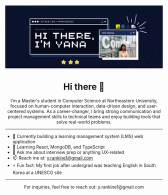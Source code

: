 [![Social banner for yrankineNEU](https://raw.githubusercontent.com/yrankineNEU/yrankineNEU/56e12cf6929fe1a6ad16ff08dc9ea58b61b2b25a/assets/GitHubBanner.svg)](https://github.com/yrankineNEU)

<h1 align="center">Hi there 👋</h1>

<p align="center">
I'm a Master's student in Computer Science at Northeastern University, focused on human-computer interaction, data-driven design, and user-centered systems. As a career-changer, I bring strong communication and project management skills to technical teams and enjoy building tools that solve real-world problems.
</p>

---

- 🔭 Currently building a learning management system (LMS) web application  
- 🌱 Learning React, MongoDB, and TypeScript  
- 💬 Ask me about interview prep or anything UX-related  
- 📫 Reach me at: y.rankine1@gmail.com  
- ⚡ Fun fact: My first job after undergrad was teaching English in South Korea at a UNESCO site  

---

<p align="center">For inquiries, feel free to reach out: y.rankine1@gmail.com</p>
